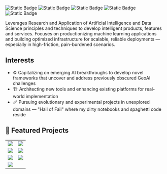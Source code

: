 ![Static Badge](https://img.shields.io/badge/MLOPS-Machine%20Learning%20Operations-blue?style=for-the-badge&logoColor=%23DE5050&labelColor=%230F594D&color=%2305202E)
![Static Badge](https://img.shields.io/badge/AAI-Applied%20Artificial%20Intelligence-blue?style=for-the-badge&labelColor=%23D9CD2B&color=%232AA332)
![Static Badge](https://img.shields.io/badge/AIR-Artificial%20Intelligence%20Research-blue?style=for-the-badge&logoColor=%231595A1&labelColor=%23209E9E&color=%231D33C2)
![Static Badge](https://img.shields.io/badge/DS-Data%20Science-blue?style=for-the-badge&logoColor=%231595A1&labelColor=%2359542D&color=%238F4A11)
![Static Badge](https://img.shields.io/badge/GeoAI-Geospatial%20Intelligence%20Application-blue?style=for-the-badge&logoColor=%23DE5050&labelColor=%23DE5050&color=%23960C64)


Leverages Research and Application of Artificial Intelligence and Data Science principles and techniques to develop intelligent products, features and services. Focuses on productionizing machine learning applications and building optimized infrastructure for scalable, reliable deployments — especially in high-friction, pain-burdened scenarios.



## Interests
- ⚙️ Capitalizing on emerging AI breakthroughs to develop novel frameworks that uncover and address previously obscured GeoAI challenges
- 🏗️ Architecting new tools and enhancing existing platforms for real-world implementation
- 🩹 Pursuing evolutionary and experimental projects in unexplored domains — "Hall of Fail" where my dirty notebooks and spaghetti code reside


## 🚀 Featured Projects

<table>
  <tr>
    <td>
      <a href="https://github.com/agbleze/emission_api">
        <img src="https://github-readme-stats.vercel.app/api/pin/?username=agbleze&repo=emission_api&theme=tokyonight" />
      </a>
    </td>
    <td>
      <a href="https://github.com/agbleze/review_classifier">
        <img src="https://github-readme-stats.vercel.app/api/pin/?username=agbleze&repo=review_classifier&theme=tokyonight" />
      </a>
    </td>
  </tr>
  <tr>
    <td>
      <a href="https://github.com/agbleze/AutoML_application">
        <img src="https://github-readme-stats.vercel.app/api/pin/?username=agbleze&repo=AutoML_application&theme=tokyonight" />
      </a>
    </td>
    <td>
      <a href="https://github.com/agbleze/submission_prediction_dashapp">
        <img src="https://github-readme-stats.vercel.app/api/pin/?username=agbleze&repo=submission_prediction_dashapp&theme=tokyonight" />
      </a>
    </td>
  </tr>

  <tr>
    <td>
      <a href="https://github.com/agbleze/recommendation_predictor_API">
        <img src="https://github-readme-stats.vercel.app/api/pin/?username=agbleze&repo=recommendation_predictor_API&theme=tokyonight" />
      </a>
    </td>
    <td>
      <a href="https://github.com/agbleze/booking_days_predictor_api">
        <img src="https://github-readme-stats.vercel.app/api/pin/?username=agbleze&repo=booking_days_predictor_api&theme=tokyonight" />
      </a>
    </td>
  </tr>

  <tr>
    <td>
      <a href="https://github.com/agbleze/review_predictor">
        <img src="https://github-readme-stats.vercel.app/api/pin/?username=agbleze&repo=review_predictor&theme=tokyonight" />
      </a>
    </td>
    
  </tr>
</table>


<!--
**agbleze/agbleze** is a ✨ _special_ ✨ repository because its `README.md` (this file) appears on your GitHub profile.

Here are some ideas to get you started:

- 🔭 I’m currently working on ...
- 🌱 I’m currently learning ...
- 👯 I’m looking to collaborate on ...
- 🤔 I’m looking for help with ...
- 💬 Ask me about ...
- 📫 How to reach me: ...
- 😄 Pronouns: ...
- ⚡ Fun fact: ...
-->
